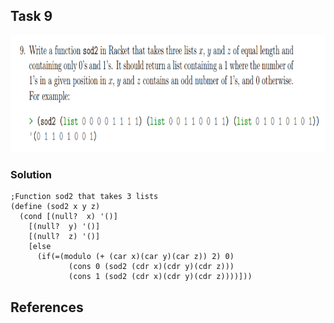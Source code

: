 ## Task 9

<p><img src="Resources/9.png" width="855" height="187"></p>



### Solution
```Racket
;Function sod2 that takes 3 lists
(define (sod2 x y z)
  (cond [(null?  x) '()]
    [(null?  y) '()]
    [(null?  z) '()]
    [else
      (if(=(modulo (+ (car x)(car y)(car z)) 2) 0)        
             (cons 0 (sod2 (cdr x)(cdr y)(cdr z)))
             (cons 1 (sod2 (cdr x)(cdr y)(cdr z))))]))

```

## References
